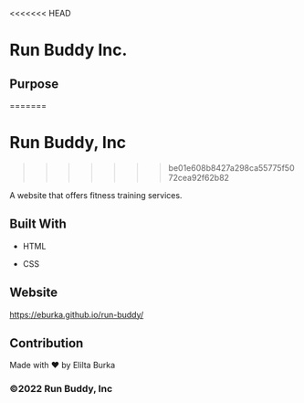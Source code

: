 <<<<<<< HEAD
# Run Buddy Inc.

## Purpose
=======
# Run Buddy, Inc
>>>>>>> be01e608b8427a298ca55775f5072cea92f62b82

A website that offers fitness training services.

## Built With

- HTML

- CSS

## Website

https://eburka.github.io/run-buddy/

## Contribution

Made with ❤️ by Elilta Burka

### ©️2022 Run Buddy, Inc 
